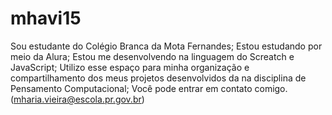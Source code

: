 # mhavi15

Sou estudante do Colégio Branca da Mota Fernandes; 
Estou estudando por meio da Alura;
Estou me desenvolvendo na linguagem do Screatch e JavaScript;
Utilizo esse espaço para minha organização e compartilhamento dos meus projetos desenvolvidos da na disciplina de Pensamento Computacional;
Você pode entrar em contato comigo.
(mharia.vieira@escola.pr.gov.br)
